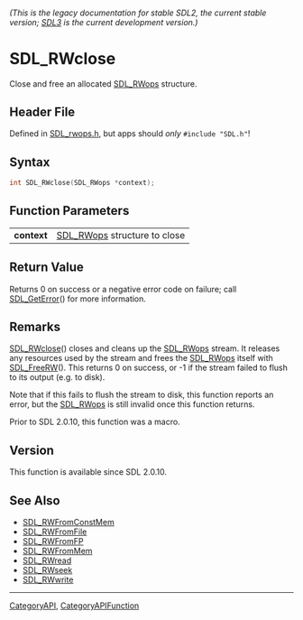 ###### (This is the legacy documentation for stable SDL2, the current stable version; [SDL3](https://wiki.libsdl.org/SDL3/) is the current development version.)
# SDL_RWclose

Close and free an allocated [SDL_RWops](SDL_RWops) structure.

## Header File

Defined in [SDL_rwops.h](https://github.com/libsdl-org/SDL/blob/SDL2/include/SDL_rwops.h), but apps should _only_ `#include "SDL.h"`!

## Syntax

```c
int SDL_RWclose(SDL_RWops *context);

```

## Function Parameters

|                 |                                           |
| --------------- | ----------------------------------------- |
| **context**     | [SDL_RWops](SDL_RWops) structure to close |

## Return Value

Returns 0 on success or a negative error code on failure; call
[SDL_GetError](SDL_GetError)() for more information.

## Remarks

[SDL_RWclose](SDL_RWclose)() closes and cleans up the
[SDL_RWops](SDL_RWops) stream. It releases any resources used by the stream
and frees the [SDL_RWops](SDL_RWops) itself with
[SDL_FreeRW](SDL_FreeRW)(). This returns 0 on success, or -1 if the stream
failed to flush to its output (e.g. to disk).

Note that if this fails to flush the stream to disk, this function reports
an error, but the [SDL_RWops](SDL_RWops) is still invalid once this
function returns.

Prior to SDL 2.0.10, this function was a macro.

## Version

This function is available since SDL 2.0.10.

## See Also

* [SDL_RWFromConstMem](SDL_RWFromConstMem)
* [SDL_RWFromFile](SDL_RWFromFile)
* [SDL_RWFromFP](SDL_RWFromFP)
* [SDL_RWFromMem](SDL_RWFromMem)
* [SDL_RWread](SDL_RWread)
* [SDL_RWseek](SDL_RWseek)
* [SDL_RWwrite](SDL_RWwrite)

----
[CategoryAPI](CategoryAPI), [CategoryAPIFunction](CategoryAPIFunction)

